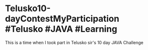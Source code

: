 # Telusko10-dayContestMyParticipation #Telusko #JAVA #Learning

This is a time when I took part in Telusko sir's 10 day JAVA Challenge 
